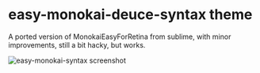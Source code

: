 # easy-monokai-deuce-syntax theme

<!-- https://github.com/hultberg/.dotfiles/blob/master/subl3/.config/sublime-text-3/Packages/User/SublimeLinter/MonokaiEasyForRetina%20(SL).tmTheme -->
A ported version of MonokaiEasyForRetina from sublime, with minor improvements, still a bit hacky, but works.

![easy-monokai-syntax screenshot](https://user-images.githubusercontent.com/1512282/27518959-eefddd3a-599f-11e7-996d-0fb2446ef200.png)
